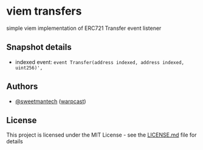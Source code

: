 # viem transfers

simple viem implementation of ERC721 Transfer event listener

## Snapshot details

- indexed event: `event Transfer(address indexed, address indexed, uint256)',
`

## Authors

- [@sweetmantech](https://github.com/sweetmantech) ([warpcast](https://warpcast.com/sweetman-eth))

## License

This project is licensed under the MIT License - see the [LICENSE.md](LICENSE.md) file for details
